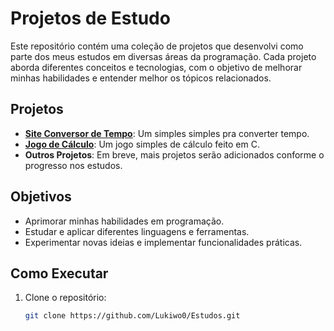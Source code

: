 # Projetos de Estudo

Este repositório contém uma coleção de projetos que desenvolvi como parte dos meus estudos em diversas áreas da programação. Cada projeto aborda diferentes conceitos e tecnologias, com o objetivo de melhorar minhas habilidades e entender melhor os tópicos relacionados.

## Projetos
- **[Site Conversor de Tempo](https://github.com/Lukiwo0/Estudos/tree/main/Conversor%20de%20tempo)**: Um simples simples pra converter tempo.
- **[Jogo de Cálculo](https://github.com/Lukiwo0/Estudos/tree/main/Jogo%20Calculo)**: Um jogo simples de cálculo feito em C.
- **Outros Projetos**: Em breve, mais projetos serão adicionados conforme o progresso nos estudos.

## Objetivos

- Aprimorar minhas habilidades em programação.
- Estudar e aplicar diferentes linguagens e ferramentas.
- Experimentar novas ideias e implementar funcionalidades práticas.

## Como Executar

1. Clone o repositório:
   ```bash
   git clone https://github.com/Lukiwo0/Estudos.git
  
